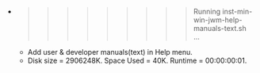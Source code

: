 * >>>>>>>>> Running inst-min-win-jwm-help-manuals-text.sh ...
  * Add user & developer manuals(text) in Help menu.
  * Disk size = 2906248K. Space Used = 40K. Runtime = 00:00:00:01.
